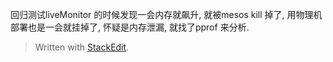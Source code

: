 回归测试liveMonitor 的时候发现一会内存就飙升, 就被mesos kill 掉了, 用物理机部署也是一会就挂掉了, 怀疑是内存泄漏, 就找了pprof 来分析. 




> Written with [StackEdit](https://stackedit.io/).
<!--stackedit_data:
eyJoaXN0b3J5IjpbMTE4NjkyNDM3MF19
-->